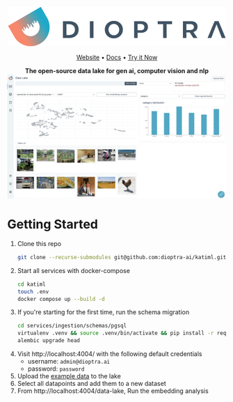 
<p align="center">
    <img src="./img/logo.png" />
</p>
<p align="center">
    <a href="https://dioptra.ai">Website</a> •
    <a href="https://dioptra.gitbook.io/dioptra-doc/EIKhoPaxsbOt062jkPon/">Docs</a> •
    <a href="https://app.dioptra.ai/register">Try it Now</a>
</p>

<p align="center">
    <b>The open-source data lake for gen ai, computer vision and nlp</b>
    <img src="./img/front_page.png" />
</p>

# Getting Started

1. Clone this repo
    ```bash
    git clone --recurse-submodules git@github.com:dioptra-ai/katiml.git
    ```
1. Start all services with docker-compose
    ```bash
    cd katiml
    touch .env
    docker compose up --build -d
    ```
1. If you're starting for the first time, run the schema migration
    ```bash
    cd services/ingestion/schemas/pgsql
    virtualenv .venv && source .venv/bin/activate && pip install -r requirements.txt
    alembic upgrade head
    ```
1. Visit http://localhost:4004/ with the following default credentials
    * username: `admin@dioptra.ai`
    * password: `password`
2. Upload the [example data](./data/sample_dataset.json) to the lake
3. Select all datapoints and add them to a new dataset
4. From http://localhost:4004/data-lake, Run the embedding analysis
